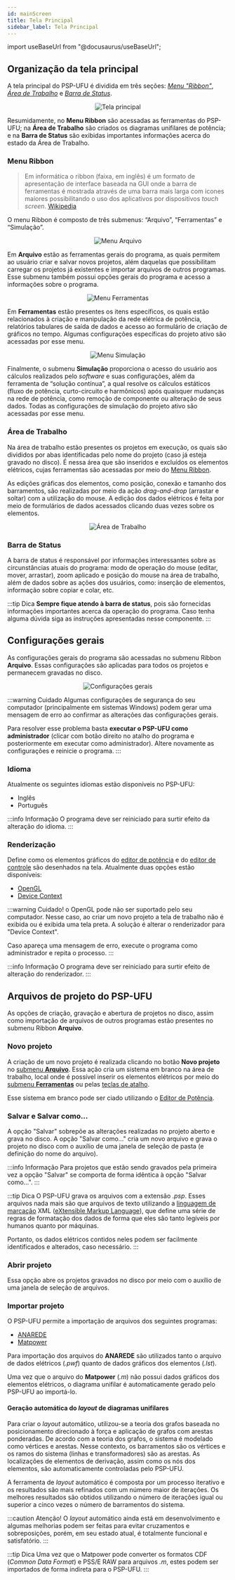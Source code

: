 ```yaml
---
id: mainScreen
title: Tela Principal
sidebar_label: Tela Principal
---
```

import useBaseUrl from "@docusaurus/useBaseUrl";

## Organização da tela principal
A tela principal do PSP-UFU é dividida em três seções: *[Menu "Ribbon"](mainScreen#menu-ribbon)*, *[Área de Trabalho](mainScreen#área-de-trabalho)* e *[Barra de Status](mainScreen#barra-de-status)*.

<div><center><img src={useBaseUrl("images/mainScreen.svg")} alt="Tela principal" title="Tela principal do PSP-UFU no Windows" /></center></div>

Resumidamente, no **Menu Ribbon** são acessadas as ferramentas do PSP-UFU; na **Área de Trabalho** são criados os diagramas unifilares de potência; e na **Barra de Status** são exibidas importantes informações acerca do estado da Área de Trabalho.


### Menu Ribbon
>Em informática o ribbon (faixa, em inglês) é um formato de apresentação de interface baseada na GUI onde a barra de ferramentas é mostrada através de uma barra mais larga com icones maiores possibilitando o uso dos aplicativos por dispositivos *touch screen*.
[Wikipedia](https://pt.wikipedia.org/wiki/Ribbon_(inform%C3%A1tica))

O menu Ribbon é composto de três submenus: “Arquivo”, “Ferramentas” e “Simulação”.

<div><center><img src={useBaseUrl("images/menuFile.png")} alt="Menu Arquivo" title="Menu Arquivo" /></center></div>

Em **Arquivo** estão as ferramentas gerais do programa, as quais permitem ao usuário criar e salvar novos projetos, além daquelas que possibilitam carregar os projetos já existentes e importar arquivos de outros programas. Esse submenu também possui opções gerais do programa e acesso a informações sobre o programa.

<div><center><img src={useBaseUrl("images/menuTools.png")} alt="Menu Ferramentas" title="Menu Ferramentas" /></center></div>

Em **Ferramentas** estão presentes os itens específicos, os quais estão relacionados à criação e manipulação da rede elétrica de potência, relatórios tabulares de saída de dados e acesso ao formulário de criação de gráficos no tempo. Algumas configurações específicas do projeto ativo são acessadas por esse menu.

<div><center><img src={useBaseUrl("images/menuSimulation.png")} alt="Menu Simulação" title="Menu Simulação" /></center></div>

Finalmente, o submenu **Simulação** proporciona o acesso do usuário aos cálculos realizados pelo *software* e suas configurações, além da ferramenta de “solução contínua”, a qual resolve os cálculos estáticos (fluxo de potência, curto-circuito e harmônicos) após quaisquer mudanças na rede de potência, como remoção de componente ou alteração de seus dados. Todas as configurações de simulação do projeto ativo são acessadas por esse menu.

### Área de Trabalho
Na área de trabalho estão presentes os projetos em execução, os quais são divididos por abas identificadas pelo nome do projeto (caso já esteja gravado no disco). É nessa área que são inseridos e excluídos os elementos elétricos, cujas ferramentas são acessadas por meio do [Menu Ribbon](mainScreen#menu-ribbon).

As edições gráficas dos elementos, como posição, conexão e tamanho dos barramentos, são realizadas por meio da ação *drag-and-drop* (arrastar e soltar) com a utilização do mouse. A edição dos dados elétricos é feita por meio de formulários de dados acessados clicando duas vezes sobre os elementos.

<div><center><img src={useBaseUrl("images/workspace.png")} alt="Área de Trabalho" title="Área de Trabalho" /></center></div>

### Barra de Status
A barra de status é responsável por informações interessantes sobre as circunstâncias atuais do programa: modo de operação do mouse (editar, mover, arrastar), zoom aplicado e posição do mouse na área de trabalho, além de dados sobre as ações dos usuários, como: inserção de elementos, informação sobre copiar e colar, etc.

:::tip Dica
**Sempre fique atendo à barra de status**, pois são fornecidas informações importantes acerca da operação do programa. Caso tenha alguma dúvida siga as instruções apresentadas nesse componente.
:::

## Configurações gerais
As configurações gerais do programa são acessadas no submenu Ribbon **Arquivo**. Essas configurações são aplicadas para todos os projetos e permanecem gravadas no disco.

<div><center><img src={useBaseUrl("images/generalSettings.png")} alt="Configurações gerais" title="Configurações gerais" /></center></div>

:::warning Cuidado
Algumas configurações de segurança do seu computador (principalmente em sistemas Windows) podem gerar uma mensagem de erro ao confirmar as alterações das configurações gerais.

Para resolver esse problema basta **executar o PSP-UFU como administrador** (clicar com botão direito no atalho do programa e posteriormente em executar como administrador). Altere novamente as configurações e reinicie o programa.
:::

### Idioma
Atualmente os seguintes idiomas estão disponíveis no PSP-UFU:
- Inglês
- Português

:::info Informação
O programa deve ser reiniciado para surtir efeito da alteração do idioma.
:::

### Renderização
Define como os elementos gráficos do [editor de potência](powerEditor) e do [editor de controle](controlEditor) são desenhados na tela. Atualmente duas opções estão disponíveis:
- [OpenGL](https://www.opengl.org/about/)
- [Device Context](https://docs.wxwidgets.org/3.0/classwx_graphics_context.html)

:::warning Cuidado!
o OpenGL pode não ser suportado pelo seu computador. Nesse caso, ao criar um novo projeto a tela de trabalho não é exibida ou é exibida uma tela preta. A solução é alterar o renderizador para "Device Context". 

Caso apareça uma mensagem de erro, execute o programa como administrador e repita o processo.
:::

:::info Informação
O programa deve ser reiniciado para surtir efeito de alteração do renderizador.
:::

## Arquivos de projeto do PSP-UFU
As opções de criação, gravação e abertura de projetos no disco, assim como importação de arquivos de outros programas estão presentes no submenu Ribbon **Arquivo**.

### Novo projeto
A criação de um novo projeto é realizada clicando no botão **Novo projeto** no [submenu **Arquivo**](mainScreen#menu-ribbon). Essa ação cria um sistema em branco na área de trabalho, local onde é possível inserir os elementos elétricos por meio do [submenu **Ferramentas**](mainScreen#menu-ribbon) ou pelas [teclas de atalho](powerEditor#teclas-de-atalho).

Esse sistema em branco pode ser ciado utilizando o [Editor de Potência](powerEditor).

### Salvar e Salvar como...
A opção "Salvar" sobrepõe as alterações realizadas no projeto aberto e grava no disco. A opção "Salvar como..." cria um novo arquivo e grava o projeto no disco com o auxílio de uma janela de seleção de pasta (e definição do nome do arquivo).

:::info Informação
Para projetos que estão sendo gravados pela primeira vez a opção "Salvar" se comporta de forma idêntica à opção "Salvar como...".
:::

:::tip Dica
O PSP-UFU grava os arquivos com a extensão *.psp*. Esses arquivos nada mais são que arquivos de texto utilizando a [linguagem de marcação](https://en.wikipedia.org/wiki/Markup_language) XML ([eXtensible Markup Language](https://en.wikipedia.org/wiki/XML)), que define uma série de regras de formatação dos dados de forma que eles são tanto legíveis por humanos quanto por máquinas.

Portanto, os dados elétricos contidos neles podem ser facilmente identificados e alterados, caso necessário.
:::

### Abrir projeto
Essa opção abre os projetos gravados no disco por meio com o auxílio de uma janela de seleção de arquivos. 

### Importar projeto
O PSP-UFU permite a importação de arquivos dos seguintes programas:
- [ANAREDE](http://www.cepel.br/pt_br/produtos/programas-computacionais-por-categoria/menu/anarede-analise-de-redes-eletricas.htm)
- [Matpower](https://matpower.org/)

Para importação dos arquivos do **ANAREDE** são utilizados tanto o arquivo de dados elétricos (*.pwf*) quanto de dados gráficos dos elementos (*.lst*).

Uma vez que o arquivo do **Matpower** (*.m*) não possui dados gráficos dos elementos elétricos, o diagrama unifilar é automaticamente gerado pelo PSP-UFU ao importá-lo.

#### Geração automática do *layout* de diagramas unifilares
Para criar o *layout* automático, utilizou-se a teoria dos grafos baseada no posicionamento direcionado à força e aplicação de grafos com arestas ponderadas. De acordo com a teoria dos grafos, o sistema é modelado como vértices e arestas. Nesse contexto, os barramentos são os vértices e os ramos do sistema (linhas e transformadores) são as arestas. As localizações de elementos de derivação, assim como os nós dos elementos, são automaticamente controladas pelo PSP-UFU.

A ferramenta de *layout* automático é composta por um processo iterativo e os resultados são mais refinados com um número maior de iterações. Os melhores resultados são obtidos utilizando o número de iterações igual ou superior a cinco vezes o número de barramentos do sistema.

:::caution Atenção!
O *layout* automático ainda está em desenvolvimento e algumas melhorias podem ser feitas para evitar cruzamentos e sobreposições, porém, em seu estado atual, é totalmente funcional e satisfatório.
:::

:::tip Dica
Uma vez que o Matpower pode converter os formatos CDF (*Common Data Format*) e PSS/E RAW para arquivos *.m*, estes podem ser importados de forma indireta para o PSP-UFU.
:::
